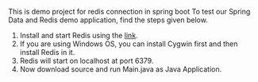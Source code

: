 This is demo project for redis connection in spring boot
To test our Spring Data and Redis demo application, find the steps given below.
1. Install and start Redis using the [link](https://redis.io/topics/quickstart).
2. If you are using Windows OS, you can install Cygwin first and then install Redis in it.
3. Redis will start on localhost at port 6379.
4. Now download source and run Main.java as Java Application.
